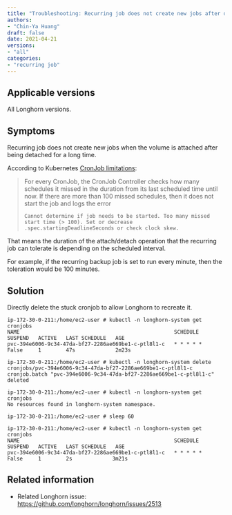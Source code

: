 ```yaml
---
title: "Troubleshooting: Recurring job does not create new jobs after detaching and attaching volume"
authors:
- "Chin-Ya Huang"
draft: false
date: 2021-04-21
versions:
- "all"
categories:
- "recurring job"
---
```


## Applicable versions

All Longhorn versions.

## Symptoms

Recurring job does not create new jobs when the volume is attached after being detached for a long time.

According to Kubernetes [CronJob limitations](https://kubernetes.io/docs/concepts/workloads/controllers/cron-jobs/#cron-job-limitations):
> For every CronJob, the CronJob Controller checks how many schedules it missed in the duration from its last scheduled time until now. If there are more than 100 missed schedules, then it does not start the job and logs the error
>
>```
>Cannot determine if job needs to be started. Too many missed start time (> 100). Set or decrease .spec.startingDeadlineSeconds or check clock skew.
>```

That means the duration of the attach/detach operation that the recurring job can tolerate is depending on the scheduled interval.

For example, if the recurring backup job is set to run every minute, then the toleration would be 100 minutes.

## Solution

Directly delete the stuck cronjob to allow Longhorn to recreate it.
```
ip-172-30-0-211:/home/ec2-user # kubectl -n longhorn-system get cronjobs
NAME                                                  SCHEDULE    SUSPEND   ACTIVE   LAST SCHEDULE   AGE
pvc-394e6006-9c34-47da-bf27-2286ae669be1-c-ptl8l1-c   * * * * *   False     1        47s             2m23s

ip-172-30-0-211:/home/ec2-user # kubectl -n longhorn-system delete cronjobs/pvc-394e6006-9c34-47da-bf27-2286ae669be1-c-ptl8l1-c
cronjob.batch "pvc-394e6006-9c34-47da-bf27-2286ae669be1-c-ptl8l1-c" deleted

ip-172-30-0-211:/home/ec2-user # kubectl -n longhorn-system get cronjobs
No resources found in longhorn-system namespace.

ip-172-30-0-211:/home/ec2-user # sleep 60

ip-172-30-0-211:/home/ec2-user # kubectl -n longhorn-system get cronjobs
NAME                                                  SCHEDULE    SUSPEND   ACTIVE   LAST SCHEDULE   AGE
pvc-394e6006-9c34-47da-bf27-2286ae669be1-c-ptl8l1-c   * * * * *   False     1        2s             3m21s
```

## Related information

* Related Longhorn issue: https://github.com/longhorn/longhorn/issues/2513
